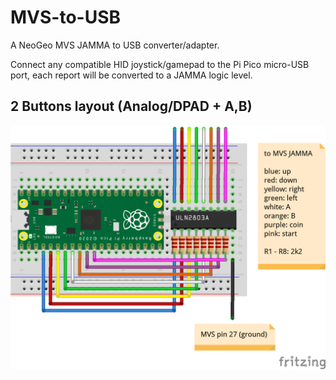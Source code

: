# MVS-to-USB
A NeoGeo MVS JAMMA to USB converter/adapter.

Connect any compatible HID joystick/gamepad to the Pi Pico micro-USB port, each report will be converted to a JAMMA logic level.

## 2 Buttons layout (Analog/DPAD + A,B)
![sketch](./res/mvs-usb_bb.png)
